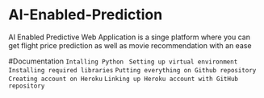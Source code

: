 # AI-Enabled-Prediction
AI Enabled Predictive Web Application is a singe platform where you can get 
flight price prediction as well as movie recommendation with an ease

#Documentation
```Intalling Python ```
``` Setting up virtual environment ```
```Installing required libraries```
```Putting everything on Github repository```
```Creating account on Heroku```
```Linking up Heroku account with GitHub repository```



